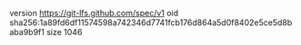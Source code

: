 version https://git-lfs.github.com/spec/v1
oid sha256:1a89fd6df11574598a742346d7741fcb176d864a5d0f8402e5ce5d8baba9b9f1
size 1046
